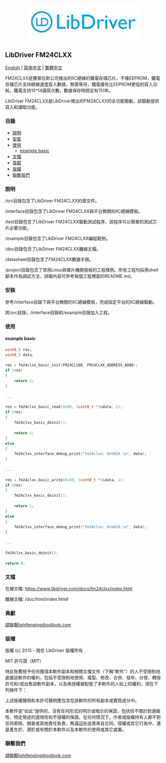 <div align=center>
<img src="/doc/image/logo.png"/>
</div>

## LibDriver FM24CLXX

[English](/README.md) | [ 简体中文](/README_zh-Hans.md) | [繁體中文](/README_zh-Hant.md)

FM24CLXX是賽普拉斯公司推出的IIC總線的鐵電存儲芯片。不像EEPROM，鐵電存儲芯片支持總線速度寫入數據，無需等待，鐵電擁有比EEPROM更低的寫入功耗，鐵電支持10^14讀寫次數，數據保存時間足有151年。

LibDriver FM24CLXX是LibDriver推出的FM24CLXX的全功能驅動，該驅動提供寫入和讀取功能。

### 目錄

  - [說明](#說明)
  - [安裝](#安裝)
  - [使用](#使用)
    - [example basic](#example-basic)
  - [文檔](#文檔)
  - [貢獻](#貢獻)
  - [版權](#版權)
  - [聯繫我們](#聯繫我們)

### 說明

/src目錄包含了LibDriver FM24CLXX的源文件。

/interface目錄包含了LibDriver FM24CLXX與平台無關的IIC總線模板。

/test目錄包含了LibDriver FM24CLXX驅動測試程序，該程序可以簡單的測試芯片必要功能。

/example目錄包含了LibDriver FM24CLXX編程範例。

/doc目錄包含了LibDriver FM24CLXX離線文檔。

/datasheet目錄包含了FM24CLXX數據手冊。

/project目錄包含了常用Linux與單片機開發板的工程樣例。所有工程均採用shell腳本作為調試方法，詳細內容可參考每個工程裡面的README.md。

### 安裝

參考/interface目錄下與平台無關的IIC總線模板，完成指定平台的IIC總線驅動。

將/src目錄，/interface目錄和/example目錄加入工程。

### 使用

#### example basic

```C
uint8_t res;
uint8_t data;

res = fm24clxx_basic_init(FM24CL16B, FM24CLXX_ADDRESS_A000);
if (res)
{
    return 1;
}

...

res = fm24clxx_basic_read(0x00, (uint8_t *)&data, 1);
if (res)
{
    fm24clxx_basic_deinit();

    return 1;
}
else
{
    fm24clxx_interface_debug_print("fm24clxx: 0x%02X.\n", data);
}

...

res = fm24clxx_basic_write(0x00, (uint8_t *)&data, 1);
if (res)
{
    fm24clxx_basic_deinit();

    return 1;
}
else
{
    fm24clxx_interface_debug_print("fm24clxx: 0x%02X.\n", data);
}

...

fm24clxx_basic_deinit();

return 0;
```

### 文檔

在線文檔: https://www.libdriver.com/docs/fm24clxx/index.html

離線文檔: /doc/html/index.htmll

### 貢獻

請聯繫lishifenging@outlook.com

### 版權

版權 (c) 2015 - 現在 LibDriver 版權所有

MIT 許可證（MIT）

特此免費授予任何獲得本軟件副本和相關文檔文件（下稱“軟件”）的人不受限制地處置該軟件的權利，包括不受限制地使用、複製、修改、合併、發布、分發、轉授許可和/或出售該軟件副本，以及再授權被配發了本軟件的人如上的權利，須在下列條件下：

上述版權聲明和本許可聲明應包含在該軟件的所有副本或實質成分中。

本軟件是“如此”提供的，沒有任何形式的明示或暗示的保證，包括但不限於對適銷性、特定用途的適用性和不侵權的保證。在任何情況下，作者或版權持有人都不對任何索賠、損害或其他責任負責，無論這些追責來自合同、侵權或其它行為中，還是產生於、源於或有關於本軟件以及本軟件的使用或其它處置。

### 聯繫我們

請聯繫lishifenging@outlook.com